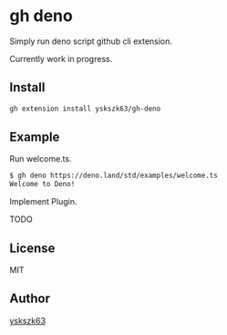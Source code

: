 # gh deno

Simply run deno script github cli extension.

Currently work in progress.

## Install

```bash
gh extension install yskszk63/gh-deno
```

## Example

Run welcome.ts.

```bash
$ gh deno https://deno.land/std/examples/welcome.ts
Welcome to Deno!
```

Implement Plugin.

TODO

## License

MIT

## Author

[yskszk63](https://github.com/yskszk63)
